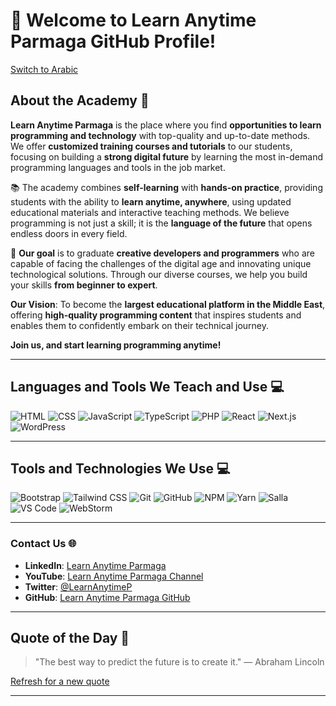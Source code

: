 # 👋 Welcome to Learn Anytime Parmaga GitHub Profile!

[Switch to Arabic](#arabic-version)

## About the Academy 🌟
**Learn Anytime Parmaga** is the place where you find **opportunities to learn programming and technology** with top-quality and up-to-date methods. We offer **customized training courses and tutorials** to our students, focusing on building a **strong digital future** by learning the most in-demand programming languages and tools in the job market.

📚 The academy combines **self-learning** with **hands-on practice**, providing students with the ability to **learn anytime, anywhere**, using updated educational materials and interactive teaching methods. We believe programming is not just a skill; it is the **language of the future** that opens endless doors in every field.

🚀 **Our goal** is to graduate **creative developers and programmers** who are capable of facing the challenges of the digital age and innovating unique technological solutions. Through our diverse courses, we help you build your skills **from beginner to expert**.

**Our Vision**: To become the **largest educational platform in the Middle East**, offering **high-quality programming content** that inspires students and enables them to confidently embark on their technical journey.

**Join us, and start learning programming anytime!**

---

## Languages and Tools We Teach and Use 💻
![HTML](https://img.shields.io/badge/HTML-E34F26?style=for-the-badge&logo=html5&logoColor=white)
![CSS](https://img.shields.io/badge/CSS-1572B6?style=for-the-badge&logo=css3&logoColor=white)
![JavaScript](https://img.shields.io/badge/JavaScript-F7DF1E?style=for-the-badge&logo=javascript&logoColor=black)
![TypeScript](https://img.shields.io/badge/TypeScript-3178C6?style=for-the-badge&logo=typescript&logoColor=white)
![PHP](https://img.shields.io/badge/PHP-777BB4?style=for-the-badge&logo=php&logoColor=white)
![React](https://img.shields.io/badge/React-61DAFB?style=for-the-badge&logo=react&logoColor=black)
![Next.js](https://img.shields.io/badge/Next.js-000000?style=for-the-badge&logo=nextdotjs&logoColor=white)
![WordPress](https://img.shields.io/badge/WordPress-21759B?style=for-the-badge&logo=wordpress&logoColor=white)

---

## Tools and Technologies We Use 💻
![Bootstrap](https://img.shields.io/badge/Bootstrap-563D7C?style=for-the-badge&logo=bootstrap&logoColor=white)
![Tailwind CSS](https://img.shields.io/badge/TailwindCSS-06B6D4?style=for-the-badge&logo=tailwind-css&logoColor=white)
![Git](https://img.shields.io/badge/Git-F05032?style=for-the-badge&logo=git&logoColor=white)
![GitHub](https://img.shields.io/badge/GitHub-181717?style=for-the-badge&logo=github&logoColor=white)
![NPM](https://img.shields.io/badge/NPM-CB3837?style=for-the-badge&logo=npm&logoColor=white)
![Yarn](https://img.shields.io/badge/Yarn-2C8EBB?style=for-the-badge&logo=yarn&logoColor=white)
![Salla](https://img.shields.io/badge/Salla-1E90FF?style=for-the-badge&logo=salla&logoColor=white)
![VS Code](https://img.shields.io/badge/VS_Code-007ACC?style=for-the-badge&logo=visualstudiocode&logoColor=white)
![WebStorm](https://img.shields.io/badge/WebStorm-000000?style=for-the-badge&logo=webstorm&logoColor=white)

---

### Contact Us 🌐
- **LinkedIn**: [Learn Anytime Parmaga](https://linkedin.com/in/LearnAnytimeParmaga)
- **YouTube**: [Learn Anytime Parmaga Channel](https://youtube.com/@LearnAnytimeParmaga)
- **Twitter**: [@LearnAnytimeP](https://x.com/LearnAnytimeP)
- **GitHub**: [Learn Anytime Parmaga GitHub](https://github.com/LearnAnytimeParmaga)

---

## Quote of the Day 📜
> "The best way to predict the future is to create it." — Abraham Lincoln

[Refresh for a new quote](https://quotes.rest/qod)

---
